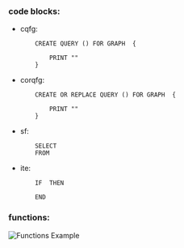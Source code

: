### code blocks:
- cqfg:
	```gsql
		CREATE QUERY () FOR GRAPH  {
			
			PRINT ""
		}
	```

- corqfg:
	```gsql
		CREATE OR REPLACE QUERY () FOR GRAPH  {
			
			PRINT ""
		}
	```

- sf:
	```
		SELECT 
		FROM 
	```

- ite:
	```gsql
		IF  THEN
		
		END
	```
### functions:
![Functions Example](https://user-images.githubusercontent.com/59431928/166932016-5aafd6d8-f0a5-4439-b4f0-5425ec301fa1.png)

